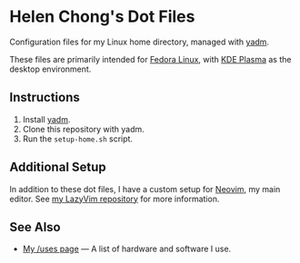 # Helen Chong's Dot Files

Configuration files for my Linux home directory, managed with [yadm](https://yadm.io/).

These files are primarily intended for [Fedora Linux](https://www.fedoraproject.org/), with [KDE Plasma](https://kde.org/plasma-desktop/) as the desktop environment.

## Instructions

1. Install [yadm](https://yadm.io/).
2. Clone this repository with yadm.
3. Run the `setup-home.sh` script.

## Additional Setup

In addition to these dot files, I have a custom setup for [Neovim](https://neovim.io/), my main editor. See [my LazyVim repository](https://git.helenchong.dev/helenchong/LazyVim) for more information.

## See Also

- [My /uses page](https://helenchong.dev/uses/) — A list of hardware and software I use.
